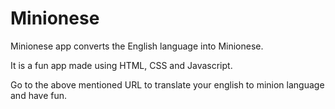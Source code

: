 # Minionese
Minionese app converts the English language into Minionese. 

It is a fun app made using HTML, CSS and Javascript.

Go to the above mentioned URL to translate your english to minion language and have fun.
